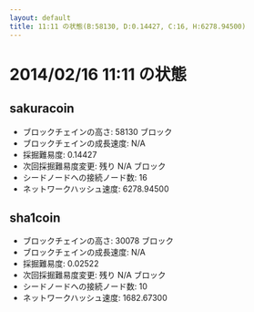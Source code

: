 ```yaml
---
layout: default
title: 11:11 の状態(B:58130, D:0.14427, C:16, H:6278.94500)
---
```

# 2014/02/16 11:11 の状態

## sakuracoin
* ブロックチェインの高さ: 58130 ブロック
* ブロックチェインの成長速度: N/A
* 採掘難易度: 0.14427
* 次回採掘難易度変更: 残り N/A ブロック
* シードノードへの接続ノード数: 16
* ネットワークハッシュ速度: 6278.94500

## sha1coin
* ブロックチェインの高さ: 30078 ブロック
* ブロックチェインの成長速度: N/A
* 採掘難易度: 0.02522
* 次回採掘難易度変更: 残り N/A ブロック
* シードノードへの接続ノード数: 10
* ネットワークハッシュ速度: 1682.67300